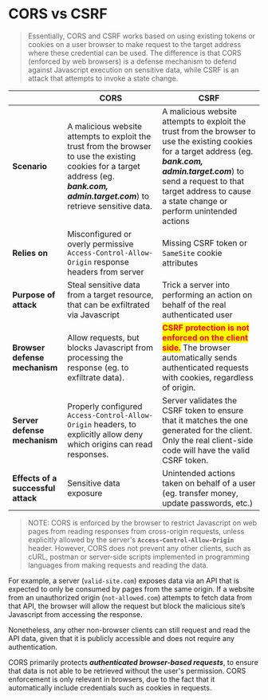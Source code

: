 # CORS vs CSRF

> Essentially, CORS and CSRF works based on using existing tokens or cookies on a user browser to make request to the target address where these credential can be used. The difference is that CORS (enforced by web browsers) is a defense mechanism to defend against Javascript execution on sensitive data, while CSRF is an attack that attempts to invoke a state change.

|                                    | CORS                                                                                                                                                                                   | CSRF                                                                                                                                                                                                                                                        |
| ---------------------------------- | -------------------------------------------------------------------------------------------------------------------------------------------------------------------------------------- | ----------------------------------------------------------------------------------------------------------------------------------------------------------------------------------------------------------------------------------------------------------- |
| **Scenario**                       | A malicious website attempts to exploit the trust from the browser to use the existing cookies for a target address (eg. _**bank.com, admin.target.com**_) to retrieve sensitive data. | A malicious website attempts to exploit the trust from the browser to use the existing cookies for a target address (eg. _**bank.com, admin.target.com**_)  to send a request to that target address to cause a state change or perform unintended actions  |
| **Relies on**                      | Misconfigured or overly permissive `Access-Control-Allow-Origin` response headers from server                                                                                          | Missing CSRF token or `SameSite` cookie attributes                                                                                                                                                                                                          |
| **Purpose of attack**              | Steal sensitive data from a target resource, that can be exfiltrated via Javascript                                                                                                    | Trick a server into performing an action on behalf of the real authenticated user                                                                                                                                                                           |
| **Browser defense mechanism**      | Allow requests, but blocks Javascript from processing the response (eg. to exfiltrate data).                                                                                           | <mark style="color:red;">**CSRF protection is not enforced on the client side.**</mark> The browser automatically sends authenticated requests with cookies, regardless of origin.                                                                          |
| **Server defense mechanism**       | Properly configured `Access-Control-Allow-Origin` headers, to explicitly allow deny which origins can read responses.                                                                  | Server validates the CSRF token to ensure that it matches the one generated for the client. Only the real client-side code will have the valid CSRF token.                                                                                                  |
| **Effects of a successful attack** | Sensitive data exposure                                                                                                                                                                | Unintended actions taken on behalf of a user (eg. transfer money, update passwords, etc.)                                                                                                                                                                   |



> NOTE: CORS is enforced by the browser to restrict Javascript on web pages from reading responses from cross-origin requests, unless explicitly allowed by the server's **`Access-Control-Allow-Origin`** header.  However, CORS does not  prevent any other clients, such as cURL, postman or server-side scripts implemented in programming languages from making requests and reading the data.

For example, a server (`valid-site.com`) exposes data via an API that is expected to only be consumed by pages from the same origin. If a website from an unauthorized origin (`not-allowed.com`) attempts to fetch data from that API, the browser will allow the request but block the malicious site’s Javascript from accessing the response.

Nonetheless, any other non-browser clients can still request and read the API data, given that it is publicly accessible and does not require any authentication.

CORS primarily protects _**authenticated browser-based requests**_, to ensure that data is not able to be retrieved without the user's permission. CORS enforcement is only relevant in browsers, due to the fact that it automatically include credentials such as cookies in requests.
